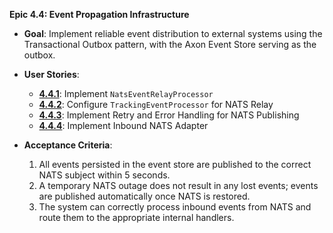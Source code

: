 **Epic 4.4: Event Propagation Infrastructure**

- **Goal**: Implement reliable event distribution to external systems using the Transactional Outbox
  pattern, with the Axon Event Store serving as the outbox.

- **User Stories**:

  - **[4.4.1](./../stories/4.4.1.story.md)**: Implement `NatsEventRelayProcessor`
  - **[4.4.2](./../stories/4.4.2.story.md)**: Configure `TrackingEventProcessor` for NATS Relay
  - **[4.4.3](./../stories/4.4.3.story.md)**: Implement Retry and Error Handling for NATS Publishing
  - **[4.4.4](./../stories/4.4.4.story.md)**: Implement Inbound NATS Adapter

- **Acceptance Criteria**:
  1. All events persisted in the event store are published to the correct NATS subject within 5
     seconds.
  2. A temporary NATS outage does not result in any lost events; events are published automatically
     once NATS is restored.
  3. The system can correctly process inbound events from NATS and route them to the appropriate
     internal handlers.
